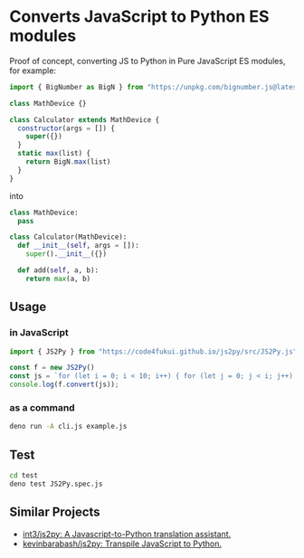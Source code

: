 # Converts JavaScript to Python ES modules

Proof of concept, converting JS to Python in Pure JavaScript ES modules, for example:

```js
import { BigNumber as BigN } from "https://unpkg.com/bignumber.js@latest/bignumber.mjs";

class MathDevice {}

class Calculator extends MathDevice {
  constructor(args = []) {
    super({})
  }
  static max(list) {
    return BigN.max(list)
  }
}
```

into 

```py
class MathDevice:
  pass

class Calculator(MathDevice):
  def __init__(self, args = []):
    super().__init__({})

  def add(self, a, b):
    return max(a, b)
```

## Usage

### in JavaScript

```js
import { JS2Py } from "https://code4fukui.github.io/js2py/src/JS2Py.js";

const f = new JS2Py()
const js = `for (let i = 0; i < 10; i++) { for (let j = 0; j < i; j++) { i + j }}`;
console.log(f.convert(js));
```

### as a command

```sh
deno run -A cli.js example.js
```

## Test

```sh
cd test
deno test JS2Py.spec.js 
```

## Similar Projects

- [int3/js2py: A Javascript-to-Python translation assistant.](https://github.com/int3/js2py)
- [kevinbarabash/js2py: Transpile JavaScript to Python.](https://github.com/kevinbarabash/js2py)
